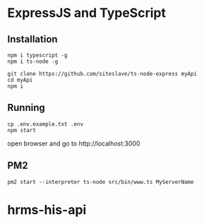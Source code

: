 # ExpressJS and TypeScript

## Installation

```
npm i typescript -g
npm i ts-node -g
```

```
git clone https://github.com/siteslave/ts-node-express myApi
cd myApi
npm i
```

## Running

```
cp .env.example.txt .env
npm start
```

open browser and go to http://localhost:3000

## PM2

```
pm2 start --interpreter ts-node src/bin/www.ts MyServerName
```
# hrms-his-api


